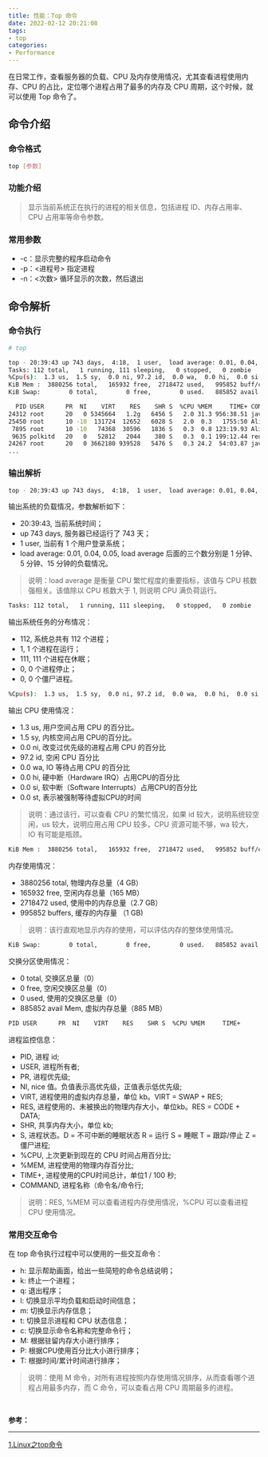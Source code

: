 ```yaml
---
title: 性能：Top 命令
date: 2022-02-12 20:21:08
tags:
- top
categories:
- Performance
---
```


在日常工作，查看服务器的负载、CPU 及内存使用情况，尤其查看进程使用内存、CPU 的占比，定位哪个进程占用了最多的内存及 CPU 周期，这个时候，就可以使用 Top 命令了。

<!-- more -->
## 命令介绍

### 命令格式
```bash
top [参数]
```

### 功能介绍
> 显示当前系统正在执行的进程的相关信息，包括进程 ID、内存占用率、CPU 占用率等命令参数。

### 常用参数
- -c：显示完整的程序启动命令
- -p：<进程号> 指定进程
- -n：<次数> 循环显示的次数，然后退出

## 命令解析
### 命令执行
```bash
# top

top - 20:39:43 up 743 days,  4:18,  1 user,  load average: 0.01, 0.04, 0.05
Tasks: 112 total,   1 running, 111 sleeping,   0 stopped,   0 zombie
%Cpu(s):  1.3 us,  1.5 sy,  0.0 ni, 97.2 id,  0.0 wa,  0.0 hi,  0.0 si,  0.0 st
KiB Mem :  3880256 total,   165932 free,  2718472 used,   995852 buff/cache
KiB Swap:        0 total,        0 free,        0 used.   885852 avail Mem 

  PID USER      PR  NI    VIRT    RES    SHR S  %CPU %MEM     TIME+ COMMAND                                                                                                                                                                  
24312 root      20   0 5345664   1.2g   6456 S   2.0 31.3 956:38.51 java                                                                                                                                                                     
25450 root      10 -10  131724  12652   6028 S   2.0  0.3   1755:50 AliYunDun                                                                                                                                                                
 7895 root      10 -10   74368  30596   1836 S   0.3  0.8 123:19.93 AliYunDunUpdate                                                                                                                                                          
 9635 polkitd   20   0   52812   2044    380 S   0.3  0.1 199:12.44 redis-server                                                                                                                                                             
24267 root      20   0 3662180 939528   5476 S   0.3 24.2  54:03.87 java    
...

```

### 输出解析
```bash
top - 20:39:43 up 743 days,  4:18,  1 user,  load average: 0.01, 0.04, 0.05
```
输出系统的负载情况，参数解析如下：

- 20:39:43, 当前系统时间；
- up 743 days, 服务器已经运行了 743 天；
- 1 user, 当前有 1 个用户登录系统；
- load average: 0.01, 0.04, 0.05, load average 后面的三个数分别是 1 分钟、5 分钟、15 分钟的负载情况。

> 说明：load average 是衡量 CPU 繁忙程度的重要指标，该值与 CPU 核数强相关。该值除以 CPU 核数大于 1, 则说明 CPU 满负荷运行。

```bash
Tasks: 112 total,   1 running, 111 sleeping,   0 stopped,   0 zombie
```
输出系统任务的分布情况：

- 112, 系统总共有 112 个进程；
- 1, 1 个进程在运行；
- 111, 111 个进程在休眠；
- 0, 0 个进程停止；
- 0, 0 个僵尸进程。

```bash
%Cpu(s):  1.3 us,  1.5 sy,  0.0 ni, 97.2 id,  0.0 wa,  0.0 hi,  0.0 si,  0.0 st
```
输出 CPU 使用情况：
- 1.3 us, 用户空间占用 CPU 的百分比。
- 1.5 sy, 内核空间占用 CPU的百分比。
- 0.0 ni, 改变过优先级的进程占用 CPU 的百分比
- 97.2 id, 空闲 CPU 百分比
- 0.0 wa, IO 等待占用 CPU 的百分比
- 0.0 hi, 硬中断（Hardware IRQ）占用CPU的百分比
- 0.0 si, 软中断（Software Interrupts）占用CPU的百分比
- 0.0 st, 表示被强制等待虚拟CPU的时间

> 说明：通过该行，可以查看 CPU 的繁忙情况，如果 id 较大，说明系统较空闲，us 较大，说明应用占用 CPU 较多，CPU 资源可能不够，wa 较大，IO 有可能是瓶颈。

```bash
KiB Mem :  3880256 total,   165932 free,  2718472 used,   995852 buff/cache
```
内存使用情况：

- 3880256 total, 物理内存总量（4 GB）
- 165932 free, 空闲内存总量（165 MB）
- 2718472 used, 使用中的内存总量（2.7 GB）
- 995852 buffers, 缓存的内存量 （1 GB)

> 说明：该行直观地显示内存的使用，可以评估内存的整体使用情况。

```bash
KiB Swap:        0 total,        0 free,        0 used.   885852 avail Mem
```
交换分区使用情况：

- 0 total, 交换区总量（0）
- 0 free, 空闲交换区总量（0）
- 0 used, 使用的交换区总量（0）
- 885852 avail Mem, 虚拟内存总量（885 MB）

```bash
PID USER      PR  NI    VIRT    RES    SHR S  %CPU %MEM     TIME+ 
```
进程监控信息：

- PID, 进程 id; 
- USER, 进程所有者; 
- PR, 进程优先级; 
- NI, nice 值。负值表示高优先级，正值表示低优先级; 
- VIRT, 进程使用的虚拟内存总量，单位 kb。VIRT = SWAP + RES; 
- RES, 进程使用的、未被换出的物理内存大小，单位kb。RES = CODE + DATA;
- SHR, 共享内存大小，单位 kb; 
- S, 进程状态。D = 不可中断的睡眠状态 R = 运行 S = 睡眠 T = 跟踪/停止 Z = 僵尸进程;
- %CPU, 上次更新到现在的 CPU 时间占用百分比;
- %MEM, 进程使用的物理内存百分比; 
- TIME+, 进程使用的CPU时间总计，单位1 / 100 秒;
- COMMAND, 进程名称（命令名/命令行;

> 说明：RES, %MEM 可以查看进程内存使用情况，%CPU 可以查看进程 CPU 使用情况。

### 常用交互命令
在 top 命令执行过程中可以使用的一些交互命令：

- h: 显示帮助画面，给出一些简短的命令总结说明；
- k: 终止一个进程；
- q: 退出程序；
- l: 切换显示平均负载和启动时间信息；
- m: 切换显示内存信息；
- t: 切换显示进程和 CPU 状态信息；
- c: 切换显示命令名称和完整命令行；
- M: 根据驻留内存大小进行排序；
- P: 根据CPU使用百分比大小进行排序；
- T: 根据时间/累计时间进行排序；

> 说明：使用 M 命令，对所有进程按照内存使用情况排序，从而查看哪个进程占用最多内存，而 C 命令，可以查看占用 CPU 周期最多的进程。

<br>

**参考：**

----
[1]:https://segmentfault.com/a/1190000040426212?utm_source=sf-similar-article


[1.Linux之top命令][1]
